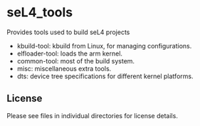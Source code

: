 <!--
  Copyright 2017, Data61
  Commonwealth Scientific and Industrial Research Organisation (CSIRO)
  ABN 41 687 119 230.

  This software may be distributed and modified according to the terms of
  the BSD 2-Clause license. Note that NO WARRANTY is provided.
  See "LICENSE_BSD2.txt" for details.

  @TAG(DATA61_BSD)
-->
# seL4\_tools
Provides tools used to build seL4 projects

* kbuild-tool: kbuild from Linux, for managing configurations.
* elfloader-tool: loads the arm kernel.
* common-tool: most of the build system.
* misc: miscellaneous extra tools.
* dts: device tree specifications for different kernel platforms.

License
-------

Please see files in individual directories for license details.
